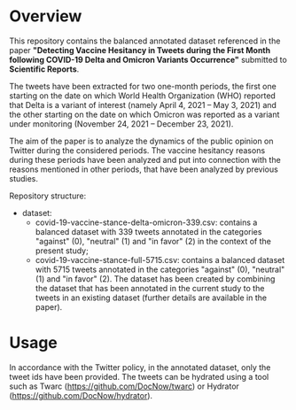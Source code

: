 # Overview
This repository contains the balanced annotated dataset referenced in the paper **"Detecting Vaccine Hesitancy in Tweets during the First Month following COVID-19 Delta and Omicron Variants Occurrence"** submitted to **Scientific Reports**.

The tweets have been extracted for two one-month periods, the first one starting on the date on which World Health Organization (WHO) reported that Delta is a variant of interest (namely April 4, 2021 – May 3, 2021) and the other starting on the date on which Omicron was reported as a variant under monitoring (November 24, 2021 – December 23, 2021).

The aim of the paper is to analyze the dynamics of the public opinion on Twitter during the considered periods. The vaccine hesitancy reasons during these periods have been analyzed and put into connection with the reasons mentioned in other periods, that have been analyzed by previous studies.

Repository structure:
- dataset: 
  - covid-19-vaccine-stance-delta-omicron-339.csv: contains a balanced dataset with 339 tweets annotated in the categories "against" (0), "neutral" (1) and "in favor" (2) in the context of the present study;
  - covid-19-vaccine-stance-full-5715.csv: contains a balanced dataset with 5715 tweets annotated in the categories "against" (0), "neutral" (1) and "in favor" (2). The dataset has been created by combining the dataset that has been annotated in the current study to the tweets in an existing dataset (further details are available in the paper).

# Usage
In accordance with the Twitter policy, in the annotated dataset, only the tweet ids have been provided. The tweets can be hydrated using a tool such as Twarc (https://github.com/DocNow/twarc) or Hydrator (https://github.com/DocNow/hydrator).
